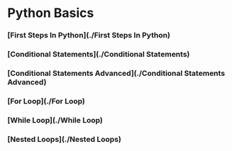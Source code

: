 # Python Basics

### [First Steps In Python](./First Steps In Python)
### [Conditional Statements](./Conditional Statements)
### [Conditional Statements Advanced](./Conditional Statements Advanced)
### [For Loop](./For Loop)
### [While Loop](./While Loop)
### [Nested Loops](./Nested Loops)
